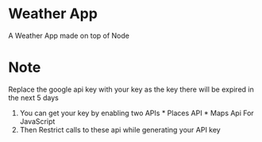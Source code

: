 # Weather App
 A Weather App made on top of Node

# Note
 Replace the google api key with your key as the key there will be expired in the next 5 days
 1. You can get your key by enabling two APIs * Places API * Maps Api For JavaScript
 2. Then Restrict calls to these api while generating your API key
